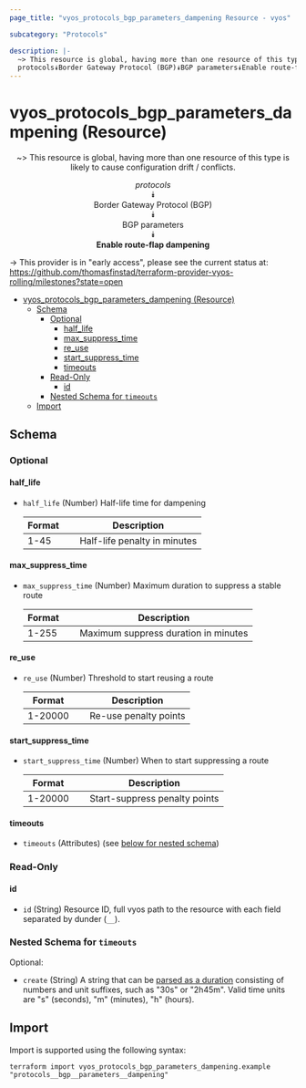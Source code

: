 ```yaml
---
page_title: "vyos_protocols_bgp_parameters_dampening Resource - vyos"

subcategory: "Protocols"

description: |-
  ~> This resource is global, having more than one resource of this type is likely to cause configuration drift / conflicts.
  protocols⯯Border Gateway Protocol (BGP)⯯BGP parameters⯯Enable route-flap dampening
---
```


# vyos_protocols_bgp_parameters_dampening (Resource)
<center>

~> This resource is global, having more than one resource of this type is likely to cause configuration drift / conflicts.

*protocols*  
⯯  
Border Gateway Protocol (BGP)  
⯯  
BGP parameters  
⯯  
**Enable route-flap dampening**


</center>

-> This provider is in "early access", please see the current status at: https://github.com/thomasfinstad/terraform-provider-vyos-rolling/milestones?state=open

<!--TOC-->

- [vyos_protocols_bgp_parameters_dampening (Resource)](#vyos_protocols_bgp_parameters_dampening-resource)
  - [Schema](#schema)
    - [Optional](#optional)
      - [half_life](#half_life)
      - [max_suppress_time](#max_suppress_time)
      - [re_use](#re_use)
      - [start_suppress_time](#start_suppress_time)
      - [timeouts](#timeouts)
    - [Read-Only](#read-only)
      - [id](#id)
    - [Nested Schema for `timeouts`](#nested-schema-for-timeouts)
  - [Import](#import)

<!--TOC-->

<!-- schema generated by tfplugindocs -->
## Schema

### Optional

#### half_life
- `half_life` (Number) Half-life time for dampening

    |  Format  &emsp;|  Description                   |
    |----------|--------------------------------|
    |  1-45    &emsp;|  Half-life penalty in minutes  |
#### max_suppress_time
- `max_suppress_time` (Number) Maximum duration to suppress a stable route

    |  Format  &emsp;|  Description                           |
    |----------|----------------------------------------|
    |  1-255   &emsp;|  Maximum suppress duration in minutes  |
#### re_use
- `re_use` (Number) Threshold to start reusing a route

    |  Format   &emsp;|  Description            |
    |-----------|-------------------------|
    |  1-20000  &emsp;|  Re-use penalty points  |
#### start_suppress_time
- `start_suppress_time` (Number) When to start suppressing a route

    |  Format   &emsp;|  Description                    |
    |-----------|---------------------------------|
    |  1-20000  &emsp;|  Start-suppress penalty points  |
#### timeouts
- `timeouts` (Attributes) (see [below for nested schema](#nestedatt--timeouts))

### Read-Only

#### id
- `id` (String) Resource ID, full vyos path to the resource with each field separated by dunder (`__`).

<a id="nestedatt--timeouts"></a>
### Nested Schema for `timeouts`

Optional:

- `create` (String) A string that can be [parsed as a duration](https://pkg.go.dev/time#ParseDuration) consisting of numbers and unit suffixes, such as &#34;30s&#34; or &#34;2h45m&#34;. Valid time units are &#34;s&#34; (seconds), &#34;m&#34; (minutes), &#34;h&#34; (hours).

## Import

Import is supported using the following syntax:

```shell
terraform import vyos_protocols_bgp_parameters_dampening.example "protocols__bgp__parameters__dampening"
```

